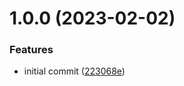 # 1.0.0 (2023-02-02)


### Features

* initial commit ([223068e](https://github.com/brpaz/docker-image-demo/commit/223068ebdbeced9b887b3ba3549d4eef31b51b05))
